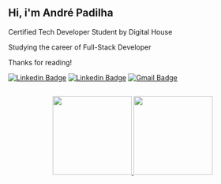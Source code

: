## Hi, i'm André Padilha

Certified Tech Developer Student by Digital House

Studying the career of Full-Stack Developer

Thanks for reading!

<a href="https://www.linkedin.com/in/awpadilha/"><img alt="Linkedin Badge" src="https://img.shields.io/badge/-Linkedin-0A66C2?style=flat-square&logo=Linkedin&logoColor=white&link=https://www.linkedin.com/in/awpadilha/"/></a>
<a href="https://www.instagram.com/awpadilha/"><img alt="Linkedin Badge" src="https://img.shields.io/badge/-Instagram-cc4d33?style=flat-square&logo=Instagram&logoColor=white&link=https://www.instagram.com/awpadilha/"/></a>
<a href="mailto:awpadilha.dev@gmail.com"><img alt="Gmail Badge" src="https://img.shields.io/badge/-Gmail-cc0000?style=flat-square&logo=Gmail&logoColor=white&link=https://www.instagram.com/awpadilha/"/></a>

##

<div align="center">
  <a href="https://github.com/awpadilha">
  <img height="160em" src="https://github-readme-stats.vercel.app/api?username=awpadilha&show_icons=true&title_color=fff&icon_color=37aaff&text_color=f8f8f2&bg_color=171c24&count_private=true"/>
  <img height="160em" src="https://github-readme-stats.vercel.app/api/top-langs/?username=awpadilha&layout=compact&title_color=fff&text_color=f8f8f2&hide=java&bg_color=171c24"/>
</div>
